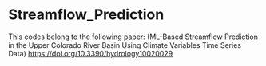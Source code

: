 # Streamflow_Prediction
This codes belong to the following paper: (ML-Based Streamflow Prediction in the Upper Colorado River Basin Using Climate Variables Time Series Data)
https://doi.org/10.3390/hydrology10020029
